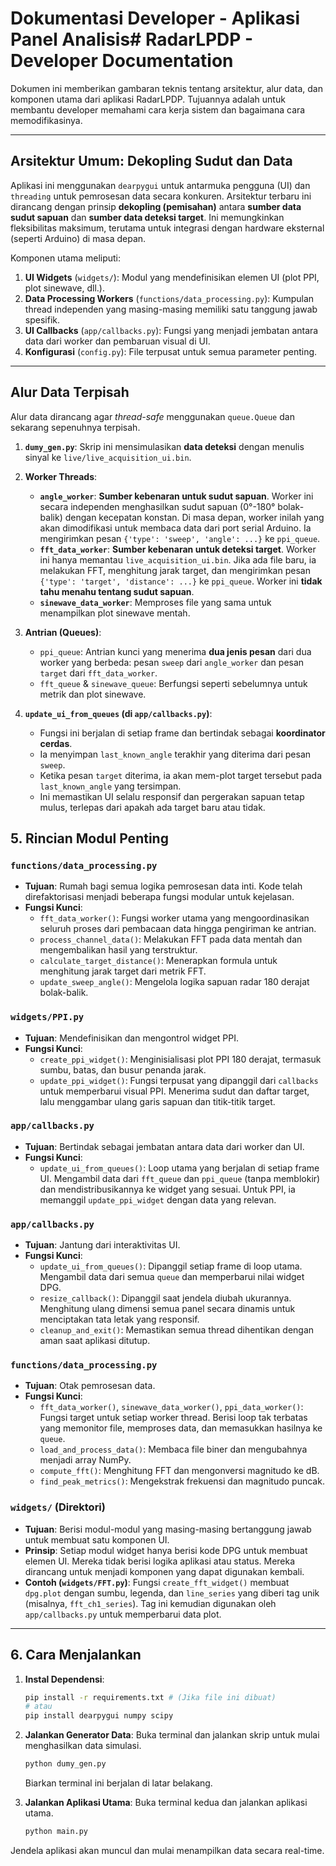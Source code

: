 # Dokumentasi Developer - Aplikasi Panel Analisis# RadarLPDP - Developer Documentation

Dokumen ini memberikan gambaran teknis tentang arsitektur, alur data, dan komponen utama dari aplikasi RadarLPDP. Tujuannya adalah untuk membantu developer memahami cara kerja sistem dan bagaimana cara memodifikasinya.

---

## Arsitektur Umum: Dekopling Sudut dan Data

Aplikasi ini menggunakan `dearpygui` untuk antarmuka pengguna (UI) dan `threading` untuk pemrosesan data secara konkuren. Arsitektur terbaru ini dirancang dengan prinsip **dekopling (pemisahan)** antara **sumber data sudut sapuan** dan **sumber data deteksi target**. Ini memungkinkan fleksibilitas maksimum, terutama untuk integrasi dengan hardware eksternal (seperti Arduino) di masa depan.

Komponen utama meliputi:

1.  **UI Widgets** (`widgets/`): Modul yang mendefinisikan elemen UI (plot PPI, plot sinewave, dll.).
2.  **Data Processing Workers** (`functions/data_processing.py`): Kumpulan thread independen yang masing-masing memiliki satu tanggung jawab spesifik.
3.  **UI Callbacks** (`app/callbacks.py`): Fungsi yang menjadi jembatan antara data dari worker dan pembaruan visual di UI.
4.  **Konfigurasi** (`config.py`): File terpusat untuk semua parameter penting.

---

## Alur Data Terpisah

Alur data dirancang agar *thread-safe* menggunakan `queue.Queue` dan sekarang sepenuhnya terpisah.

1.  **`dumy_gen.py`**: Skrip ini mensimulasikan **data deteksi** dengan menulis sinyal ke `live/live_acquisition_ui.bin`.

2.  **Worker Threads**:
    - **`angle_worker`**: **Sumber kebenaran untuk sudut sapuan**. Worker ini secara independen menghasilkan sudut sapuan (0°-180° bolak-balik) dengan kecepatan konstan. Di masa depan, worker inilah yang akan dimodifikasi untuk membaca data dari port serial Arduino. Ia mengirimkan pesan `{'type': 'sweep', 'angle': ...}` ke `ppi_queue`.
    - **`fft_data_worker`**: **Sumber kebenaran untuk deteksi target**. Worker ini hanya memantau `live_acquisition_ui.bin`. Jika ada file baru, ia melakukan FFT, menghitung jarak target, dan mengirimkan pesan `{'type': 'target', 'distance': ...}` ke `ppi_queue`. Worker ini **tidak tahu menahu tentang sudut sapuan**.
    - **`sinewave_data_worker`**: Memproses file yang sama untuk menampilkan plot sinewave mentah.

3.  **Antrian (Queues)**:
    - `ppi_queue`: Antrian kunci yang menerima **dua jenis pesan** dari dua worker yang berbeda: pesan `sweep` dari `angle_worker` dan pesan `target` dari `fft_data_worker`.
    - `fft_queue` & `sinewave_queue`: Berfungsi seperti sebelumnya untuk metrik dan plot sinewave.

4.  **`update_ui_from_queues` (di `app/callbacks.py`)**:
    - Fungsi ini berjalan di setiap frame dan bertindak sebagai **koordinator cerdas**.
    - Ia menyimpan `last_known_angle` terakhir yang diterima dari pesan `sweep`.
    - Ketika pesan `target` diterima, ia akan mem-plot target tersebut pada `last_known_angle` yang tersimpan.
    - Ini memastikan UI selalu responsif dan pergerakan sapuan tetap mulus, terlepas dari apakah ada target baru atau tidak.

## 5. Rincian Modul Penting

### `functions/data_processing.py`
- **Tujuan**: Rumah bagi semua logika pemrosesan data inti. Kode telah direfaktorisasi menjadi beberapa fungsi modular untuk kejelasan.
- **Fungsi Kunci**:
  - `fft_data_worker()`: Fungsi worker utama yang mengoordinasikan seluruh proses dari pembacaan data hingga pengiriman ke antrian.
  - `process_channel_data()`: Melakukan FFT pada data mentah dan mengembalikan hasil yang terstruktur.
  - `calculate_target_distance()`: Menerapkan formula untuk menghitung jarak target dari metrik FFT.
  - `update_sweep_angle()`: Mengelola logika sapuan radar 180 derajat bolak-balik.

### `widgets/PPI.py`
- **Tujuan**: Mendefinisikan dan mengontrol widget PPI.
- **Fungsi Kunci**:
  - `create_ppi_widget()`: Menginisialisasi plot PPI 180 derajat, termasuk sumbu, batas, dan busur penanda jarak.
  - `update_ppi_widget()`: Fungsi terpusat yang dipanggil dari `callbacks` untuk memperbarui visual PPI. Menerima sudut dan daftar target, lalu menggambar ulang garis sapuan dan titik-titik target.

### `app/callbacks.py`
- **Tujuan**: Bertindak sebagai jembatan antara data dari worker dan UI.
- **Fungsi Kunci**:
  - `update_ui_from_queues()`: Loop utama yang berjalan di setiap frame UI. Mengambil data dari `fft_queue` dan `ppi_queue` (tanpa memblokir) dan mendistribusikannya ke widget yang sesuai. Untuk PPI, ia memanggil `update_ppi_widget` dengan data yang relevan.

### `app/callbacks.py`
- **Tujuan**: Jantung dari interaktivitas UI.
- **Fungsi Kunci**:
  - `update_ui_from_queues()`: Dipanggil setiap frame di loop utama. Mengambil data dari semua `queue` dan memperbarui nilai widget DPG.
  - `resize_callback()`: Dipanggil saat jendela diubah ukurannya. Menghitung ulang dimensi semua panel secara dinamis untuk menciptakan tata letak yang responsif.
  - `cleanup_and_exit()`: Memastikan semua thread dihentikan dengan aman saat aplikasi ditutup.

### `functions/data_processing.py`
- **Tujuan**: Otak pemrosesan data.
- **Fungsi Kunci**:
  - `fft_data_worker()`, `sinewave_data_worker()`, `ppi_data_worker()`: Fungsi target untuk setiap worker thread. Berisi loop tak terbatas yang memonitor file, memproses data, dan memasukkan hasilnya ke `queue`.
  - `load_and_process_data()`: Membaca file biner dan mengubahnya menjadi array NumPy.
  - `compute_fft()`: Menghitung FFT dan mengonversi magnitudo ke dB.
  - `find_peak_metrics()`: Mengekstrak frekuensi dan magnitudo puncak.

### `widgets/` (Direktori)
- **Tujuan**: Berisi modul-modul yang masing-masing bertanggung jawab untuk membuat satu komponen UI.
- **Prinsip**: Setiap modul widget hanya berisi kode DPG untuk membuat elemen UI. Mereka tidak berisi logika aplikasi atau status. Mereka dirancang untuk menjadi komponen yang dapat digunakan kembali.
- **Contoh (`widgets/FFT.py`)**: Fungsi `create_fft_widget()` membuat `dpg.plot` dengan sumbu, legenda, dan `line_series` yang diberi tag unik (misalnya, `fft_ch1_series`). Tag ini kemudian digunakan oleh `app/callbacks.py` untuk memperbarui data plot.

---

## 6. Cara Menjalankan

1.  **Instal Dependensi**: 
    ```bash
    pip install -r requirements.txt # (Jika file ini dibuat)
    # atau
    pip install dearpygui numpy scipy
    ```
2.  **Jalankan Generator Data**: Buka terminal dan jalankan skrip untuk mulai menghasilkan data simulasi.
    ```bash
    python dumy_gen.py
    ```
    Biarkan terminal ini berjalan di latar belakang.

3.  **Jalankan Aplikasi Utama**: Buka terminal kedua dan jalankan aplikasi utama.
    ```bash
    python main.py
    ```

Jendela aplikasi akan muncul dan mulai menampilkan data secara real-time.

